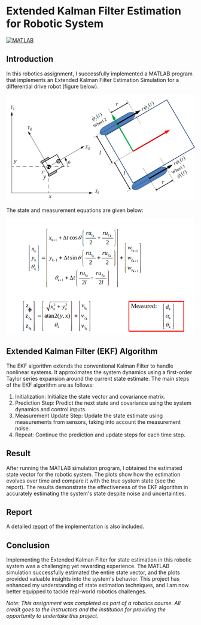 # Extended Kalman Filter Estimation for Robotic System

[![MATLAB](https://img.shields.io/badge/MATLAB-R2021b%20or%20later-blue.svg)](https://www.mathworks.com/products/matlab.html)

## Introduction

In this robotics assignment, I successfully implemented a MATLAB program that implements an Extended Kalman Filter Estimation Simulation for a differential drive robot (figure below).

![Camera](diff_robot.png)

The state and measurement equations are given below:

![Equations](equations.png)


## Extended Kalman Filter (EKF) Algorithm

The EKF algorithm extends the conventional Kalman Filter to handle nonlinear systems. It approximates the system dynamics using a first-order Taylor series expansion around the current state estimate. The main steps of the EKF algorithm are as follows:

1. Initialization: Initialize the state vector and covariance matrix.
2. Prediction Step: Predict the next state and covariance using the system dynamics and control inputs.
3. Measurement Update Step: Update the state estimate using measurements from sensors, taking into account the measurement noise.
4. Repeat: Continue the prediction and update steps for each time step.

## Result

After running the MATLAB simulation program, I obtained the estimated state vector for the robotic system. The plots show how the estimation evolves over time and compare it with the true system state (see the report). The results demonstrate the effectiveness of the EKF algorithm in accurately estimating the system's state despite noise and uncertainties.

## Report 

A detailed [report](Moses%20Chuka%20Ebere%20-%20ME%20525%20-%20Assignment%206.pdf) of the implementation is also included. 

## Conclusion

Implementing the Extended Kalman Filter for state estimation in this robotic system was a challenging yet rewarding experience. The MATLAB simulation successfully estimated the entire state vector, and the plots provided valuable insights into the system's behavior. This project has enhanced my understanding of state estimation techniques, and I am now better equipped to tackle real-world robotics challenges.

*Note: This assignment was completed as part of a robotics course. All credit goes to the instructors and the institution for providing the opportunity to undertake this project.*
